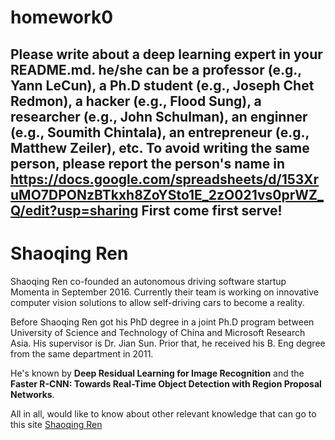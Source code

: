 # homework0
Please write about a deep learning expert in your README.md.
he/she can be a professor (e.g., Yann LeCun), a Ph.D student (e.g., Joseph Chet Redmon), a hacker (e.g., Flood Sung), a researcher (e.g., John Schulman), an enginner (e.g., Soumith Chintala), an entrepreneur (e.g., Matthew Zeiler), etc.
To avoid writing the same person, please report the person's name in  
https://docs.google.com/spreadsheets/d/153XruMO7DPONzBTkxh8ZoYSto1E_2zO021vs0prWZ_Q/edit?usp=sharing
First come first serve!
-------
# Shaoqing Ren


Shaoqing Ren co-founded an autonomous driving software startup Momenta in September 2016. Currently their team is working on innovative computer vision solutions to allow self-driving cars to become a reality. 

Before Shaoqing Ren got his PhD degree in a joint Ph.D program between University of Science and Technology of China and Microsoft Research Asia. His supervisor is Dr. Jian Sun. Prior that, he received his B. Eng degree from the same department in 2011. 

He's known by **Deep Residual Learning for Image Recognition** and the **Faster R-CNN: Towards Real-Time Object Detection with Region Proposal Networks**.

All in all, would like to know about other relevant knowledge that can go to this site [Shaoqing Ren](http://shaoqingren.com/)


